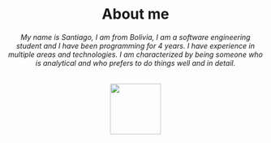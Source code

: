 
      
<div align="center">
 <h1>About me</h1>
  <h6> My name is Santiago, I am from Bolivia, I am a software engineering student and I have been programming for 4 years. I have experience in multiple areas and technologies. I am characterized by being someone who is analytical and who prefers to do things well and in detail.
 </h6>
</div>

  <a href="https://solo.to/santiagoabol">
    <p align="center">
    <img src="https://www.nicepng.com/png/detail/290-2900194_contact-me-03-01-contact-me-image-png.png" align="center" width="100">
    
    
